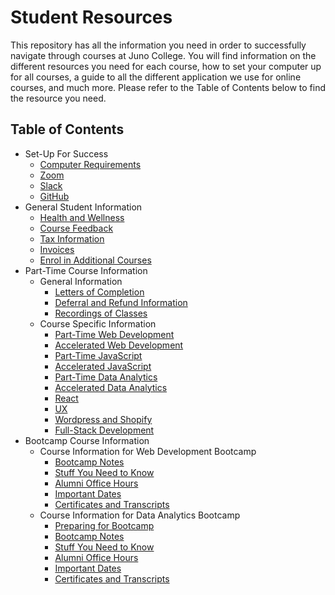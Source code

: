 # Student Resources
This repository has all the information you need in order to successfully navigate through courses at Juno College. You will find information on the different resources you need for each course, how to set your computer up for all courses, a guide to all the different application we use for online courses, and much more. Please refer to the Table of Contents below to find the resource you need. 

## Table of Contents

- Set-Up For Success
  - [Computer Requirements](./computer-requirements.md) 
  - [Zoom](./Zoom.md)
  - [Slack](./Slack.md)
  - [GitHub](./GitHub.md)
- General Student Information
  - [Health and Wellness](./health.md)
  - [Course Feedback](./course-feedback.md)
  - [Tax Information](./tax-information.md)
  - [Invoices](./invoices.md)
  - [Enrol in Additional Courses](./enrol-for-courses.md)
- Part-Time Course Information
  - General Information
       - [Letters of Completion](./letter-of-completion.md)
       - [Deferral and Refund Information](./deferral.md)
       - [Recordings of Classes](./recordings.md)
  - Course Specific Information
       - [Part-Time Web Development](./part-time-web-development.md)
       - [Accelerated Web Development](./accelerated-web-development.md)
       - [Part-Time JavaScript](./part-time-javascript.md)
       - [Accelerated JavaScript](./accelerated-javascript.md)
       - [Part-Time Data Analytics](./part-time-data.md)
       - [Accelerated Data Analytics](./accelerated-data.md)
       - [React](./react.md)
       - [UX](./ux.md)
       - [Wordpress and Shopify](./wordpress.md)
       - [Full-Stack Development](./full-stack.md)
- Bootcamp Course Information
   - Course Information for Web Development Bootcamp
       - [Bootcamp Notes](https://github.com/HackerYou/bootcamp-notes)
       - [Stuff You Need to Know](https://github.com/HackerYou/bootcamp-notes/tree/main/stuff-you-need-to-know)
       - [Alumni Office Hours](./alumni-office-hours.md)
       - [Important Dates](https://github.com/HackerYou/bootcamp-notes/blob/main/stuff-you-need-to-know/important-dates.md)
       - [Certificates and Transcripts](./certificates-transcripts.md)
   - Course Information for Data Analytics Bootcamp
       - [Preparing for Bootcamp](./preparing-for-bootcamp.md)
       - [Bootcamp Notes](https://github.com/HackerYou/bootcamp-notes)
       - [Stuff You Need to Know](https://github.com/HackerYou/bootcamp-notes/tree/main/stuff-you-need-to-know)
       - [Alumni Office Hours](./alumni-office-hours.md)
       - [Important Dates](https://github.com/HackerYou/bootcamp-notes/blob/main/stuff-you-need-to-know/important-dates.md)
       - [Certificates and Transcripts](./certificates-transcripts.md)
  

